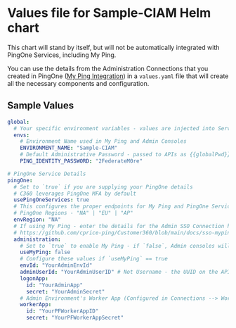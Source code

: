# Values file for Sample-CIAM Helm chart

This chart will stand by itself, but will not be automatically integrated with PingOne Services, including My Ping.

You can use the details from the Administration Connections that you created in PingOne ([My Ping Integration](./sso-myping.md)) in a `values.yaml` file that will create all the necessary components and configuration.

## Sample Values

```yaml
global:
  # Your specific environment variables - values are injected into Server Profiles
  envs:
    # Environment Name used in My Ping and Admin Consoles
    ENVIRONMENT_NAME: "Sample-CIAM"
    # Default Administrative Password - passed to APIs as {{globalPwd}}
    PING_IDENTITY_PASSWORD: "2FederateM0re"

# PingOne Service Details
pingOne:
  # Set to `true` if you are supplying your PingOne details 
  # C360 leverages PingOne MFA by default
  usePingOneServices: true
  # This configures the proper endpoints for My Ping and PingOne Service IKs
  # PingOne Regions - "NA" | "EU" | "AP"
  envRegion: "NA"
  # If using My Ping - enter the details for the Admin SSO Connection here
  # https://github.com/cprice-ping/Customer360/blob/main/docs/sso-myping.md
  administration:
    # Set to `true` to enable My Ping - if `false`, Admin consoles will use LDAP (PF \ PD) or Native (PC \ PA)
    useMyPing: false
    # Configure these values if `useMyPing` == true
    envId: "YourAdminEnvId"
    adminUserId: "YourAdminUserID" # Not Username - the UUID on the API tab
    logonApp:
      id: "YourAdminApp"
      secret: "YourAdminSecret"
    # Admin Environment's Worker App (Configured in Connections --> Worker) - with AdminUser permissions
    workerApp:
      id: "YourPFWorkerAppID"
      secret: "YourPFWorkerAppSecret"
```